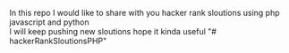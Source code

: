 In this repo I would like to share with you hacker rank sloutions using php 
javascript and python   
I will keep pushing new sloutions 
hope it kinda useful  "# hackerRankSloutionsPHP" 
